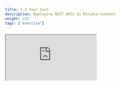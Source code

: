 ```yaml
---
title: 5.3 Your turn
description: Deploying REST APIs to RStudio Connect
weight: 225
tags: ["exercise"]
---
```


<!-- source: <a href="https://colorado.rstudio.com/rsc/pro-admin-training/deploy-plumber-exercise" target="_blank">colorado.rstudio.com/rsc/pro-admin-training/deploy-plumber-exercise</a> -->

<script src="/js/iframeResizer.min.js" type="text/javascript"></script>

<div class="responsive-container-learnr">

  <div class="animated-r-wrapper">
    <div class="animated-r-vertical">
      <div class="animated-r-circle"></div>
    </div>
    <div class="animated-r-diagonal"></div>
  </div>

  <iframe id="learnr_iframe"
    src="https://colorado.rstudio.com/rsc/pro-admin-training/deploy-plumber-exercise" 
    gesture="media"  allowfullscreen
    scrolling="yes">
  </iframe>
</div>

<script>
  iFrameResize({ checkOrigin: 'https://colorado.rstudio.com/rsc/' , log: false }, '#learnr_iframe')
</script>


